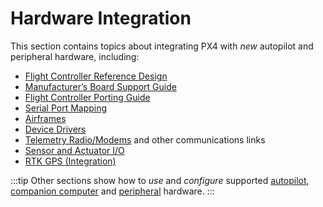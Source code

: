 # Hardware Integration

This section contains topics about integrating PX4 with _new_ autopilot and peripheral hardware, including:

- [Flight Controller Reference Design](../hardware/reference_design.md)
- [Manufacturer’s Board Support Guide](../hardware/board_support_guide.md)
- [Flight Controller Porting Guide](../hardware/porting_guide.md)
- [Serial Port Mapping](../hardware/serial_port_mapping.md)
- [Airframes](../dev_airframes/README.md)
- [Device Drivers](../middleware/drivers.md)
- [Telemetry Radio/Modems](../data_links/telemetry.md) and other communications links
- [Sensor and Actuator I/O](../sensor_bus/README.md)
- [RTK GPS (Integration)](../advanced/rtk_gps.md)

:::tip
Other sections show how to _use_ and _configure_ supported [autopilot](../flight_controller/README.md), [companion computer](../companion_computer/README.md) and [peripheral](../peripherals/README.md) hardware.
:::
